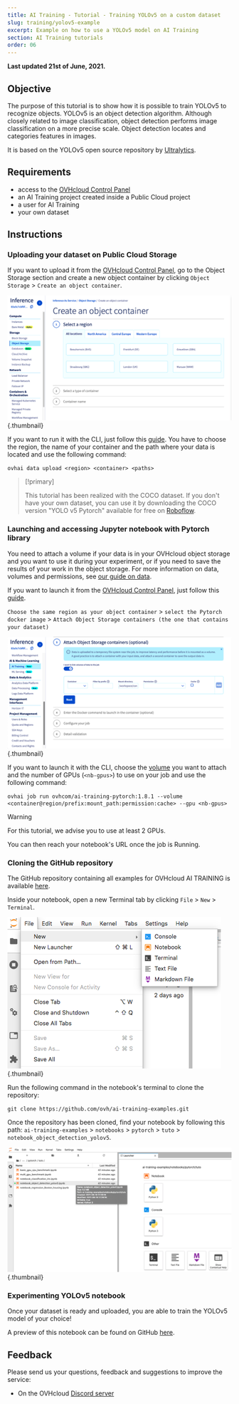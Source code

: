 ```yaml
---
title: AI Training - Tutorial - Training YOLOv5 on a custom dataset
slug: training/yolov5-example
excerpt: Example on how to use a YOLOv5 model on AI Training
section: AI Training tutorials
order: 06
---
```


**Last updated 21st of June, 2021.**

## Objective

The purpose of this tutorial is to show how it is possible to train YOLOv5 to recognize objects. YOLOv5 is an object detection algorithm. Although closely related to image classification, object detection performs image classification on a more precise scale. Object detection locates and categories features in images.

It is based on the YOLOv5 open source repository by [Ultralytics](https://github.com/ultralytics/yolov5).

## Requirements

- access to the [OVHcloud Control Panel](https://ca.ovh.com/auth/?action=gotomanager&from=https://www.ovh.com/ca/en/&ovhSubsidiary=ca)
- an AI Training project created inside a Public Cloud project
- a user for AI Training
- your own dataset

## Instructions

### Uploading your dataset on Public Cloud Storage

If you want to upload it from the [OVHcloud Control Panel](https://ca.ovh.com/auth/?action=gotomanager&from=https://www.ovh.com/ca/en/&ovhSubsidiary=ca), go to the Object Storage section and create a new object container by clicking `Object Storage` > `Create an object container`.

![image](images/new-object-container.png){.thumbnail}

If you want to run it with the CLI, just follow this [guide](https://docs.ovh.com/ca/en/publiccloud/ai/cli/data-cli). You have to choose the region, the name of your container and the path where your data is located and use the following command:

``` {.bash}
ovhai data upload <region> <container> <paths>
```

> [!primary]
>
> This tutorial has been realized with the COCO dataset. If you don't have your own dataset, you can use it by downloading the COCO version "YOLO v5 Pytorch" available for free on [Roboflow](https://public.roboflow.com/object-detection/microsoft-coco-subset/).

### Launching and accessing Jupyter notebook with Pytorch library

You need to attach a volume if your data is in your OVHcloud object storage and you want to use it during your experiment, or if you need to save the results of your work in the object storage. For more information on data, volumes and permissions, see [our guide on data](https://docs.ovh.com/ca/en/publiccloud/ai/data).

If you want to launch it from the [OVHcloud Control Panel](https://ca.ovh.com/auth/?action=gotomanager&from=https://www.ovh.com/ca/en/&ovhSubsidiary=ca), just follow this [guide](https://docs.ovh.com/ca/en/publiccloud/ai/training/start-use-notebooks).

`Choose the same region as your object container` > `select the Pytorch docker image` > `Attach Object Storage containers (the one that contains your dataset)`

![image](images/new-job-attach-object-storage-container.png){.thumbnail}

If you want to launch it with the CLI, choose the [volume](https://docs.ovh.com/ca/en/publiccloud/ai/cli/run-job-cli/) you want to attach and the number of GPUs (`<nb-gpus>`) to use on your job and use the following command:

``` {.bash}
ovhai job run ovhcom/ai-training-pytorch:1.8.1 --volume <container@region/prefix:mount_path:permission:cache> --gpu <nb-gpus>
```

> [!warning]
>
> For this tutorial, we advise you to use at least 2 GPUs.

You can then reach your notebook's URL once the job is Running.

### Cloning the GitHub repository

The GitHub repository containing all examples for OVHcloud AI TRAINING is available [here](https://github.com/ovh/ai-training-examples).

Inside your notebook, open a new Terminal tab by clicking `File` > `New` > `Terminal`.

![image](images/new-terminal.png){.thumbnail}

Run the following command in the notebook's terminal to clone the repository:

``` {.bash}
git clone https://github.com/ovh/ai-training-examples.git
```

Once the repository has been cloned, find your notebook by following this path: `ai-training-examples` > `notebooks` > `pytorch` > `tuto` > `notebook_object_detection_yolov5`.

![image](images/notebook-yolov5-ai-training-clone.png){.thumbnail}

### Experimenting YOLOv5 notebook

Once your dataset is ready and uploaded, you are able to train the YOLOv5 model of your choice!

A preview of this notebook can be found on GitHub [here](https://github.com/ovh/ai-training-examples/blob/main/notebooks/pytorch/tuto/notebook_object_detection_yolov5.ipynb).

## Feedback

Please send us your questions, feedback and suggestions to improve the service:

- On the OVHcloud [Discord server](https://discord.com/invite/vXVurFfwe9) 
